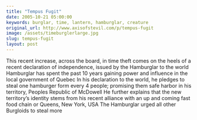 ```yaml
---
title: "Tempus Fugit"
date: 2005-10-21 05:00:00
keywords: burglar, time, lantern, hamburglar, creature
original_url: http://www.axisofstevil.com/p/tempus-fugit
image: /assets/timeburglerlarge.jpg
slug: tempus-fugit
layout: post
---
```


This recent increase, across the board, in time theft comes on the heels of a recent declaration of independence, issued by the Hamburglar to the world Hamburglar has spent the past 10 years gaining power and influence in the local government of Quebec In his declaration to the world, he pledges to steal one hamburger form every 4 people; promising them safe harbor in his territory, Peoples Republic of McDowell He further explains that the new territory’s identity stems from his recent alliance with an up and coming fast food chain or Queens, New York, USA The Hamburglar urged all other Burgloids to steal more

